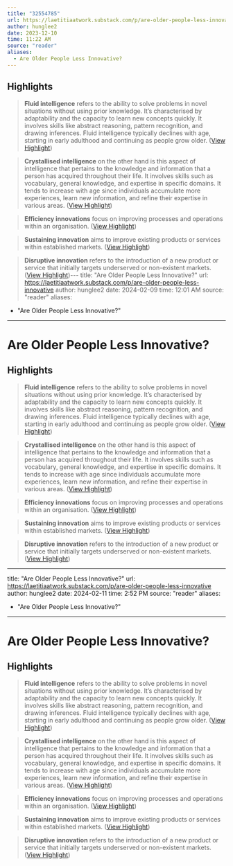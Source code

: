 ```yaml
---
title: "32554785"
url: https://laetitiaatwork.substack.com/p/are-older-people-less-innovative
author: hunglee2
date: 2023-12-10
time: 11:22 AM
source: "reader"
aliases:
  - Are Older People Less Innovative?
---
```

## Highlights
> **Fluid intelligence** refers to the ability to solve problems in novel situations without using prior knowledge. It’s characterised by adaptability and the capacity to learn new concepts quickly. It involves skills like abstract reasoning, pattern recognition, and drawing inferences. Fluid intelligence typically declines with age, starting in early adulthood and continuing as people grow older. ([View Highlight](https://read.readwise.io/read/01hb98ga3cqnzjccesbw3qgqq8))

> **Crystallised intelligence** on the other hand is this aspect of intelligence that pertains to the knowledge and information that a person has acquired throughout their life. It involves skills such as vocabulary, general knowledge, and expertise in specific domains. It tends to increase with age since individuals accumulate more experiences, learn new information, and refine their expertise in various areas. ([View Highlight](https://read.readwise.io/read/01hb98gnpaw4wkbz59eewwtawn))

> **Efficiency innovations** focus on improving processes and operations within an organisation. ([View Highlight](https://read.readwise.io/read/01hb98kkjwxr1x0ve9q45mw0gv))

> **Sustaining innovation** aims to improve existing products or services within established markets. ([View Highlight](https://read.readwise.io/read/01hb98kbeeh42ykj2dsvze02s3))

> **Disruptive innovation** refers to the introduction of a new product or service that initially targets underserved or non-existent markets. ([View Highlight](https://read.readwise.io/read/01hb98k73epk874c29qqfhrysy))---
title: "Are Older People Less Innovative?"
url: https://laetitiaatwork.substack.com/p/are-older-people-less-innovative
author: hunglee2
date: 2024-02-09
time: 12:01 AM
source: "reader"
aliases:
  - "Are Older People Less Innovative?"
---
# Are Older People Less Innovative?

## Highlights
> **Fluid intelligence** refers to the ability to solve problems in novel situations without using prior knowledge. It’s characterised by adaptability and the capacity to learn new concepts quickly. It involves skills like abstract reasoning, pattern recognition, and drawing inferences. Fluid intelligence typically declines with age, starting in early adulthood and continuing as people grow older. ([View Highlight](https://read.readwise.io/read/01hb98ga3cqnzjccesbw3qgqq8))

> **Crystallised intelligence** on the other hand is this aspect of intelligence that pertains to the knowledge and information that a person has acquired throughout their life. It involves skills such as vocabulary, general knowledge, and expertise in specific domains. It tends to increase with age since individuals accumulate more experiences, learn new information, and refine their expertise in various areas. ([View Highlight](https://read.readwise.io/read/01hb98gnpaw4wkbz59eewwtawn))

> **Efficiency innovations** focus on improving processes and operations within an organisation. ([View Highlight](https://read.readwise.io/read/01hb98kkjwxr1x0ve9q45mw0gv))

> **Sustaining innovation** aims to improve existing products or services within established markets. ([View Highlight](https://read.readwise.io/read/01hb98kbeeh42ykj2dsvze02s3))

> **Disruptive innovation** refers to the introduction of a new product or service that initially targets underserved or non-existent markets. ([View Highlight](https://read.readwise.io/read/01hb98k73epk874c29qqfhrysy))

---
title: "Are Older People Less Innovative?"
url: https://laetitiaatwork.substack.com/p/are-older-people-less-innovative
author: hunglee2
date: 2024-02-11
time: 2:52 PM
source: "reader"
aliases:
  - "Are Older People Less Innovative?"
---
# Are Older People Less Innovative?

## Highlights
> **Fluid intelligence** refers to the ability to solve problems in novel situations without using prior knowledge. It’s characterised by adaptability and the capacity to learn new concepts quickly. It involves skills like abstract reasoning, pattern recognition, and drawing inferences. Fluid intelligence typically declines with age, starting in early adulthood and continuing as people grow older. ([View Highlight](https://read.readwise.io/read/01hb98ga3cqnzjccesbw3qgqq8))

> **Crystallised intelligence** on the other hand is this aspect of intelligence that pertains to the knowledge and information that a person has acquired throughout their life. It involves skills such as vocabulary, general knowledge, and expertise in specific domains. It tends to increase with age since individuals accumulate more experiences, learn new information, and refine their expertise in various areas. ([View Highlight](https://read.readwise.io/read/01hb98gnpaw4wkbz59eewwtawn))

> **Efficiency innovations** focus on improving processes and operations within an organisation. ([View Highlight](https://read.readwise.io/read/01hb98kkjwxr1x0ve9q45mw0gv))

> **Sustaining innovation** aims to improve existing products or services within established markets. ([View Highlight](https://read.readwise.io/read/01hb98kbeeh42ykj2dsvze02s3))

> **Disruptive innovation** refers to the introduction of a new product or service that initially targets underserved or non-existent markets. ([View Highlight](https://read.readwise.io/read/01hb98k73epk874c29qqfhrysy))

